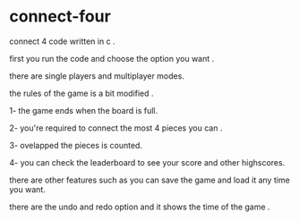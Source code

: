 # connect-four
connect 4 code written in c .

first you run the code and choose the option you want .


there are single players and multiplayer modes.


the rules of the game is a bit modified .

1- the game ends when the board is full.

2- you're required to connect the most 4 pieces you can .

3- ovelapped the pieces is counted.

4- you can check the leaderboard to see your score and other highscores.


there are other features such as you can save the game and load it any time you want.

there are the undo and redo option and it shows the time of the game .

